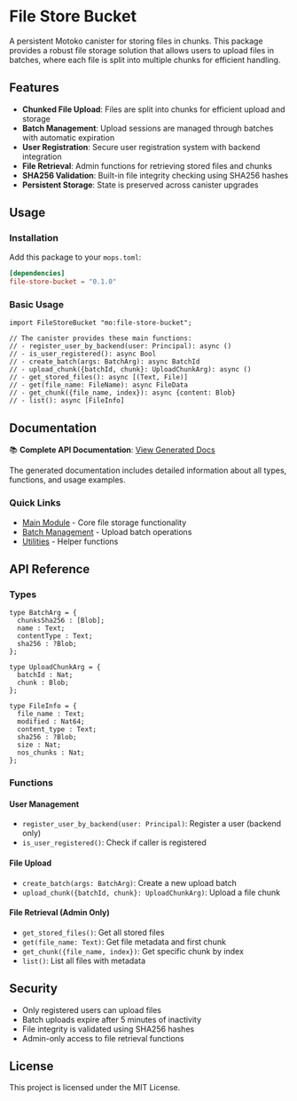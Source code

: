 # File Store Bucket

A persistent Motoko canister for storing files in chunks. This package provides a robust file storage solution that allows users to upload files in batches, where each file is split into multiple chunks for efficient handling.

## Features

- **Chunked File Upload**: Files are split into chunks for efficient upload and storage
- **Batch Management**: Upload sessions are managed through batches with automatic expiration
- **User Registration**: Secure user registration system with backend integration
- **File Retrieval**: Admin functions for retrieving stored files and chunks
- **SHA256 Validation**: Built-in file integrity checking using SHA256 hashes
- **Persistent Storage**: State is preserved across canister upgrades

## Usage

### Installation

Add this package to your `mops.toml`:

```toml
[dependencies]
file-store-bucket = "0.1.0"
```

### Basic Usage

```motoko
import FileStoreBucket "mo:file-store-bucket";

// The canister provides these main functions:
// - register_user_by_backend(user: Principal): async ()
// - is_user_registered(): async Bool
// - create_batch(args: BatchArg): async BatchId
// - upload_chunk({batchId, chunk}: UploadChunkArg): async ()
// - get_stored_files(): async [(Text, File)]
// - get(file_name: FileName): async FileData
// - get_chunk({file_name, index}): async {content: Blob}
// - list(): async [FileInfo]
```

## Documentation

📚 **Complete API Documentation**: [View Generated Docs](./docs/index.html)

The generated documentation includes detailed information about all types, functions, and usage examples.

### Quick Links
- [Main Module](./docs/main.html) - Core file storage functionality
- [Batch Management](./docs/Batch.html) - Upload batch operations
- [Utilities](./docs/Utils.html) - Helper functions

## API Reference

### Types

```motoko
type BatchArg = {
  chunksSha256 : [Blob];
  name : Text;
  contentType : Text;
  sha256 : ?Blob;
};

type UploadChunkArg = {
  batchId : Nat;
  chunk : Blob;
};

type FileInfo = {
  file_name : Text;
  modified : Nat64;
  content_type : Text;
  sha256 : ?Blob;
  size : Nat;
  nos_chunks : Nat;
};
```

### Functions

#### User Management
- `register_user_by_backend(user: Principal)`: Register a user (backend only)
- `is_user_registered()`: Check if caller is registered

#### File Upload
- `create_batch(args: BatchArg)`: Create a new upload batch
- `upload_chunk({batchId, chunk}: UploadChunkArg)`: Upload a file chunk

#### File Retrieval (Admin Only)
- `get_stored_files()`: Get all stored files
- `get(file_name: Text)`: Get file metadata and first chunk
- `get_chunk({file_name, index})`: Get specific chunk by index
- `list()`: List all files with metadata

## Security

- Only registered users can upload files
- Batch uploads expire after 5 minutes of inactivity
- File integrity is validated using SHA256 hashes
- Admin-only access to file retrieval functions

## License

This project is licensed under the MIT License.
